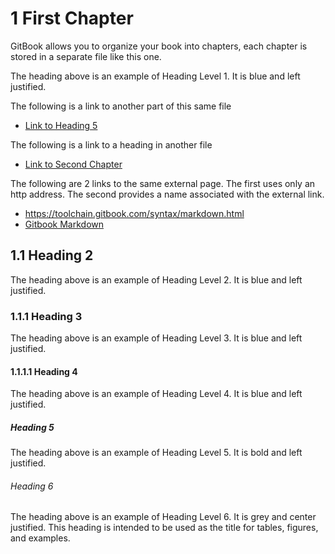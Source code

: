 <!--- @file
  First Chapter of EDK II Template Specification

  Copyright (c) 2017, Intel Corporation. All rights reserved.<BR>

  Redistribution and use in source (original document form) and 'compiled'
  forms (converted to PDF, epub, HTML and other formats) with or without
  modification, are permitted provided that the following conditions are met:

  1) Redistributions of source code (original document form) must retain the
     above copyright notice, this list of conditions and the following
     disclaimer as the first lines of this file unmodified.

  2) Redistributions in compiled form (transformed to other DTDs, converted to
     PDF, epub, HTML and other formats) must reproduce the above copyright
     notice, this list of conditions and the following disclaimer in the
     documentation and/or other materials provided with the distribution.

  THIS DOCUMENTATION IS PROVIDED BY TIANOCORE PROJECT "AS IS" AND ANY EXPRESS OR
  IMPLIED WARRANTIES, INCLUDING, BUT NOT LIMITED TO, THE IMPLIED WARRANTIES OF
  MERCHANTABILITY AND FITNESS FOR A PARTICULAR PURPOSE ARE DISCLAIMED. IN NO
  EVENT SHALL TIANOCORE PROJECT  BE LIABLE FOR ANY DIRECT, INDIRECT, INCIDENTAL,
  SPECIAL, EXEMPLARY, OR CONSEQUENTIAL DAMAGES (INCLUDING, BUT NOT LIMITED TO,
  PROCUREMENT OF SUBSTITUTE GOODS OR SERVICES; LOSS OF USE, DATA, OR PROFITS;
  OR BUSINESS INTERRUPTION) HOWEVER CAUSED AND ON ANY THEORY OF LIABILITY,
  WHETHER IN CONTRACT, STRICT LIABILITY, OR TORT (INCLUDING NEGLIGENCE OR
  OTHERWISE) ARISING IN ANY WAY OUT OF THE USE OF THIS DOCUMENTATION, EVEN IF
  ADVISED OF THE POSSIBILITY OF SUCH DAMAGE.

-->

# 1 First Chapter

GitBook allows you to organize your book into chapters, each chapter is stored
in a separate file like this one.  

The heading above is an example of Heading Level 1. It is blue and left justified.

The following is a link to another part of this same file

* [Link to Heading 5](#heading-5)

The following is a link to a heading in another file

* [Link to Second Chapter](chapter2.md#2-second-chapter)

The following are 2 links to the same external page. The first uses only an http
address. The second provides a name associated with the external link.

* https://toolchain.gitbook.com/syntax/markdown.html
* [Gitbook Markdown](https://toolchain.gitbook.com/syntax/markdown.html)

## 1.1 Heading 2

The heading above is an example of Heading Level 2. It is blue and left justified.

### 1.1.1 Heading 3

The heading above is an example of Heading Level 3. It is blue and left justified.

#### 1.1.1.1 Heading 4

The heading above is an example of Heading Level 4. It is blue and left justified.

##### Heading 5

The heading above is an example of Heading Level 5. It is bold and left justified.

###### Heading 6

The heading above is an example of Heading Level 6. It is grey and center 
justified. This heading is intended to be used as the title for tables, 
figures, and examples.
